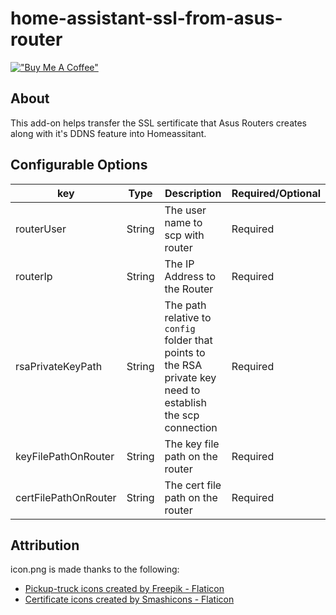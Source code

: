 # home-assistant-ssl-from-asus-router
[!["Buy Me A Coffee"](https://www.buymeacoffee.com/assets/img/custom_images/orange_img.png)](https://www.buymeacoffee.com/s920255920W)
## About
This add-on helps transfer the SSL sertificate that Asus Routers creates along with it's DDNS feature into Homeassitant.

## Configurable Options
| key | Type | Description | Required/Optional 
| --- | --- | --- | --- 
| routerUser | String | The user name to scp with router | Required
| routerIp | String | The IP Address to the Router | Required
| rsaPrivateKeyPath | String | The path relative to `config` folder that points to the RSA private key need to establish the scp connection | Required
| keyFilePathOnRouter | String | The key file path on the router | Required
| certFilePathOnRouter | String | The cert file path on the router | Required

## Attribution
icon.png is made thanks to the following:
* <a href="https://www.flaticon.com/free-icons/pickup-truck" title="pickup-truck icons">Pickup-truck icons created by Freepik - Flaticon</a>
* <a href="https://www.flaticon.com/free-icons/certificate" title="certificate icons">Certificate icons created by Smashicons - Flaticon</a>